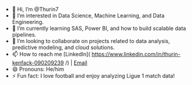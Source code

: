 - 👋 Hi, I’m @Thurin7
- 👀 I’m interested in Data Science, Machine Learning, and Data Engineering.
- 🌱 I’m currently learning SAS, Power BI, and how to build scalable data pipelines.
- 💞️ I’m looking to collaborate on projects related to data analysis, predictive modeling, and cloud solutions.
- 📫 How to reach me  [LinkedIn](
 https://www.linkedin.com/in/thurin-kenfack-090209239 /) | [Email](mailto:kenfackthurinfranck@gmail.com)
- 😄 Pronouns: He/him
- ⚡ Fun fact: I love football and enjoy analyzing Ligue 1 match data!

<!---
Thurin7/Thurin7 is a ✨ special ✨ repository because its `README.md` (this file) appears on your GitHub profile.
You can click the Preview link to take a look at your changes.
--->
